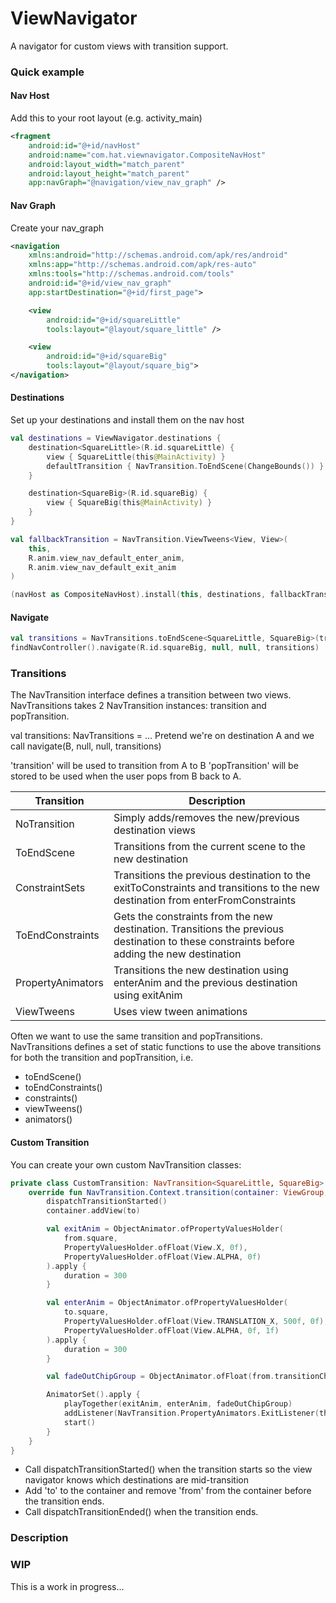 # ViewNavigator
A navigator for custom views with transition support.

### Quick example

#### Nav Host
Add this to your root layout (e.g. activity_main)
```xml
<fragment
    android:id="@+id/navHost"
    android:name="com.hat.viewnavigator.CompositeNavHost"
    android:layout_width="match_parent"
    android:layout_height="match_parent"
    app:navGraph="@navigation/view_nav_graph" />
```

#### Nav Graph
Create your nav_graph
```xml
<navigation
    xmlns:android="http://schemas.android.com/apk/res/android"
    xmlns:app="http://schemas.android.com/apk/res-auto"
    xmlns:tools="http://schemas.android.com/tools"
    android:id="@+id/view_nav_graph"
    app:startDestination="@+id/first_page">

    <view
        android:id="@+id/squareLittle"
        tools:layout="@layout/square_little" />

    <view
        android:id="@+id/squareBig"
        tools:layout="@layout/square_big">    
</navigation>
```

#### Destinations
Set up your destinations and install them on the nav host
```kotlin
val destinations = ViewNavigator.destinations {
    destination<SquareLittle>(R.id.squareLittle) {
        view { SquareLittle(this@MainActivity) }
        defaultTransition { NavTransition.ToEndScene(ChangeBounds()) }
    }

    destination<SquareBig>(R.id.squareBig) {
        view { SquareBig(this@MainActivity) }
    }
}

val fallbackTransition = NavTransition.ViewTweens<View, View>(
    this, 
    R.anim.view_nav_default_enter_anim, 
    R.anim.view_nav_default_exit_anim
)

(navHost as CompositeNavHost).install(this, destinations, fallbackTransition)
```

#### Navigate
```kotlin
val transitions = NavTransitions.toEndScene<SquareLittle, SquareBig>(transition)
findNavController().navigate(R.id.squareBig, null, null, transitions)
```

### Transitions
The NavTransition interface defines a transition between two views.
NavTransitions takes 2 NavTransition instances: transition and popTransition.

val transitions: NavTransitions = ...
Pretend we're on destination A and we call navigate(B, null, null, transitions)

'transition' will be used to transition from A to B
'popTransition' will be stored to be used when the user pops from B back to A.

|Transition|Description|
|----------|-----------|
|NoTransition|Simply adds/removes the new/previous destination views|
|ToEndScene|Transitions from the current scene to the new destination|
|ConstraintSets|Transitions the previous destination to the exitToConstraints and transitions to the new destination from enterFromConstraints|
|ToEndConstraints|Gets the constraints from the new destination. Transitions the previous destination to these constraints before adding the new destination|
|PropertyAnimators|Transitions the new destination using enterAnim and the previous destination using exitAnim|
|ViewTweens|Uses view tween animations|

Often we want to use the same transition and popTransitions. NavTransitions defines a set of static functions to use the above transitions for both the transition and popTransition, i.e.

- toEndScene()
- toEndConstraints()
- constraints()
- viewTweens()
- animators()

#### Custom Transition
You can create your own custom NavTransition classes:
```kotlin
private class CustomTransition: NavTransition<SquareLittle, SquareBig> {
    override fun NavTransition.Context.transition(container: ViewGroup, from: SquareLittle, to: SquareBig) {
        dispatchTransitionStarted()
        container.addView(to)

        val exitAnim = ObjectAnimator.ofPropertyValuesHolder(
            from.square,
            PropertyValuesHolder.ofFloat(View.X, 0f),
            PropertyValuesHolder.ofFloat(View.ALPHA, 0f)
        ).apply {
            duration = 300
        }

        val enterAnim = ObjectAnimator.ofPropertyValuesHolder(
            to.square,
            PropertyValuesHolder.ofFloat(View.TRANSLATION_X, 500f, 0f),
            PropertyValuesHolder.ofFloat(View.ALPHA, 0f, 1f)
        ).apply {
            duration = 300
        }

        val fadeOutChipGroup = ObjectAnimator.ofFloat(from.transitionChoiceGroup, View.ALPHA, 0f)

        AnimatorSet().apply {
            playTogether(exitAnim, enterAnim, fadeOutChipGroup)
            addListener(NavTransition.PropertyAnimators.ExitListener(this@transition, container, from))
            start()
        }
    }
}
```
- Call dispatchTransitionStarted() when the transition starts so the view navigator knows which destinations are mid-transition
- Add 'to' to the container and remove 'from' from the container before the transition ends.
- Call dispatchTransitionEnded() when the transition ends.

### Description


### WIP
This is a work in progress... 
